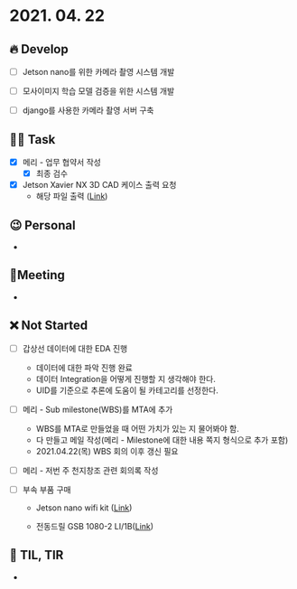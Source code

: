 # 2021. 04. 22	

## 🔥 Develop

- [ ] Jetson nano를 위한 카메라 촬영 시스템 개발
- [ ] 모사이미지 학습 모델 검증을 위한 시스템 개발
- [ ] django를 사용한 카메라 촬영 서버 구축



##  🏳‍🌈 Task

- [x] 메리 - 업무 협약서 작성
  - [x] 최종 검수

- [x] Jetson Xavier NX 3D CAD 케이스 출력 요청
  - 해당 파일 출력 ([Link](https://www.thingiverse.com/thing:4522356/files))



## 😉 Personal

* 




## :dizzy: ​Meeting

* 



## ❌ Not Started

- [ ] 갑상선 데이터에 대한 EDA 진행 
  - 데이터에 대한 파악 진행 완료
  - 데이터 Integration을 어떻게 진행할 지 생각해야 한다.
  - UID를 기준으로 추론에 도움이 될 카테고리를 선정한다.

- [ ] 메리 - Sub milestone(WBS)를 MTA에 추가

  * WBS를 MTA로 만들었을 때 어떤 가치가 있는 지 물어봐야 함.
  * 다 만들고 메일 작성(메리 - Milestone에 대한 내용 쪽지 형식으로 추가 포함)
  * 2021.04.22(목) WBS 회의 이후 갱신 필요


- [ ] 메리 - 저번 주 천지창조 관련 회의록 작성

- [ ] 부속 부품 구매

  * Jetson nano wifi kit ([Link](http://www.11st.co.kr/products/2848421202?utm_medium=%EA%B2%80%EC%83%89&gclid=Cj0KCQjw9_mDBhCGARIsAN3PaFN4CP-BlztWIfzYbHCUW4vsZkBcSfyv7saGJ-KUBJ1OvuiC1JpEIq0aAu_tEALw_wcB&utm_source=%EA%B5%AC%EA%B8%80_PC_S_%EC%87%BC%ED%95%91&utm_campaign=%EA%B5%AC%EA%B8%80%EC%87%BC%ED%95%91PC+%EC%B6%94%EA%B0%80%EC%9E%91%EC%97%85&utm_term=))

  * 전동드릴 GSB 1080-2 LI/1B([Link](https://ohou.se/productions/199094/selling?utm_source=google_shop&utm_medium=cpc&utm_campaign=commerce&utm_content=ssc&utm_term=199094&source=14&affect_type=UtmUrl&gclid=CjwKCAjwmv-DBhAMEiwA7xYrdyHUASUUmLNkt1crd2bhOJ_9X3pndg7phBWmxl7z5Y_ab2l2bFHi4RoCIWYQAvD_BwE))





## 📸 TIL, TIR

* 
